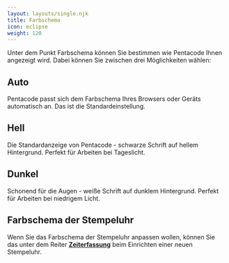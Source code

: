 ```yaml
---
layout: layouts/single.njk
title: Farbschema
icon: eclipse
weight: 120
---
```


Unter dem Punkt Farbschema können Sie bestimmen wie Pentacode Ihnen angezeigt wird. Dabei können Sie zwischen drei Möglichkeiten wählen:

## Auto

Pentacode passt sich dem Farbschema Ihres Browsers oder Geräts automatisch an. Das ist die Standardeinstellung.

## Hell

Die Standardanzeige von Pentacode - schwarze Schrift auf hellem Hintergrund. Perfekt für Arbeiten bei Tageslicht.

## Dunkel

Schonend für die Augen - weiße Schrift auf dunklem Hintergrund. Perfekt für Arbeiten bei niedrigem Licht.

## Farbschema der Stempeluhr

Wenn Sie das Farbschema der Stempeluhr anpassen wollen, können Sie das unter dem Reiter [**Zeiterfassung**](/handbuch/zeiterfassung) beim Einrichten einer neuen Stempeluhr.
 